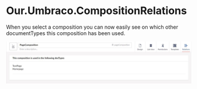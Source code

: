 # Our.Umbraco.CompositionRelations
When you select a composition you can now easily see on which other documentTypes this composition has been used.

![alt screenshot](https://github.com/Ambertvu/Our.Umbraco.CompositionRelations/blob/master/Our.Umbraco.CompositionRelations/screenshot.jpg?raw=true)
